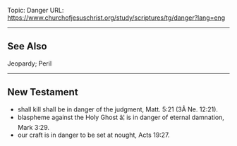 Topic: Danger
URL: https://www.churchofjesuschrist.org/study/scriptures/tg/danger?lang=eng

---

## See Also

Jeopardy; Peril

---

## New Testament

- shall kill shall be in danger of the judgment, Matt. 5:21 (3Â Ne. 12:21).
- blaspheme against the Holy Ghost â¦ is in danger of eternal damnation, Mark 3:29.
- our craft is in danger to be set at nought, Acts 19:27.

